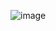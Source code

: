 ![image](https://github.com/JagadeeshCS/Todolist-Using-PySimpleGUI/assets/76614960/8e0a4ff2-5b79-42e6-98c1-61143d14895c)

